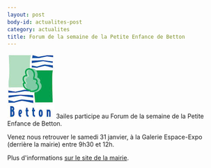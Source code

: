 ```yaml
---
layout: post
body-id: actualites-post
category: actualites
title: Forum de la semaine de la Petite Enfance de Betton
---
```


![Logo Betton][1] 3ailes participe au Forum de la semaine de la Petite Enfance de Betton.

Venez nous retrouver le samedi 31 janvier, à la Galerie Espace-Expo (derrière la mairie) entre 9h30 et 12h.

Plus d'informations [sur le site de la mairie](http://www.betton.fr/accueil/la_vie_de_la_cite/agenda_des_manifestations/814_2731/semaine_de_la_petite_enfance).

[1]: /img/betton/logo-108x150.jpg
